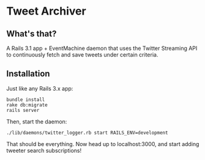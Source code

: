 # Tweet Archiver

## What's that?

A Rails 3.1 app + EventMachine daemon that uses the Twitter Streaming API to continuously fetch and save tweets under certain criteria.

## Installation

Just like any Rails 3.x app:

    bundle install
    rake db:migrate
    rails server

Then, start the daemon:

    ./lib/daemons/twitter_logger.rb start RAILS_ENV=development

That should be everything. Now head up to localhost:3000, and start adding tweeter search subscriptions!

